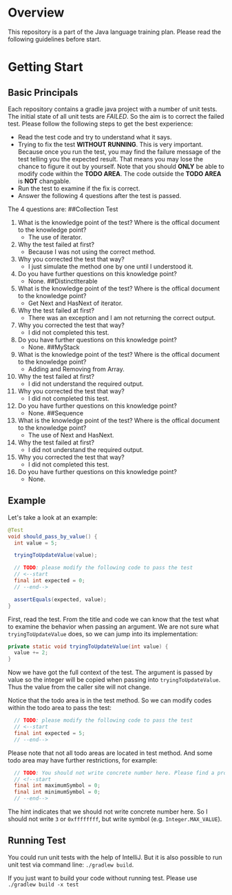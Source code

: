 # Overview

This repository is a part of the Java language training plan. Please read the following guidelines before start.

# Getting Start

## Basic Principals

Each repository contains a gradle java project with a number of unit tests. The initial state of all unit tests are *FAILED*. So the aim is to correct the failed test. Please follow the following steps to get the best experience:

* Read the test code and try to understand what it says.
* Trying to fix the test **WITHOUT RUNNING**. This is very important. Because once you run the test, you may find the failure message of the test telling you the expected result. That means you may lose the chance to figure it out by yourself. Note that you should **ONLY** be able to modify code within the **TODO AREA**. The code outside the **TODO AREA** is **NOT** changable.
* Run the test to examine if the fix is correct.
* Answer the following 4 questions after the test is passed.

The 4 questions are:
##Collection Test
1. What is the knowledge point of the test? Where is the offical document to the knowledge point?
	- The use of iterator.
1. Why the test failed at first?
	- Because I was not using the correct method.
1. Why you corrected the test that way?
	- I just simulate the method one by one until I understood it.
1. Do you have further questions on this knowledge point?
	- None.
##DistinctIterable
1. What is the knowledge point of the test? Where is the offical document to the knowledge point?
	- Get Next and HasNext of iterator.
1. Why the test failed at first?
	- There was an exception and I am not returning the correct output.
1. Why you corrected the test that way?
	- I did not completed this test.
1. Do you have further questions on this knowledge point?
	- None.
##MyStack
1. What is the knowledge point of the test? Where is the offical document to the knowledge point?
	- Adding and Removing from Array.
1. Why the test failed at first?
	- I did not understand the required output.
1. Why you corrected the test that way?
	- I did not completed this test.
1. Do you have further questions on this knowledge point?
	- None.
##Sequence
1. What is the knowledge point of the test? Where is the offical document to the knowledge point?
	- The use of Next and HasNext.
1. Why the test failed at first?
	- I did not understand the required output.
1. Why you corrected the test that way?
	- I did not completed this test.
1. Do you have further questions on this knowledge point?
	- None.

## Example

Let's take a look at an example:

```java
@Test
void should_pass_by_value() {
  int value = 5;

  tryingToUpdateValue(value);

  // TODO: please modify the following code to pass the test
  // <--start
  final int expected = 0;
  // --end-->

  assertEquals(expected, value);
}
```

First, read the test. From the title and code we can know that the test what to examine the behavior when passing an argument. We are not sure what `tryingToUpdateValue` does, so we can jump into its implementation:

```java
private static void tryingToUpdateValue(int value) {
  value += 2;
}
```

Now we have got the full context of the test. The argument is passed by value so the integer will be copied when passing into `tryingToUpdateValue`. Thus the value from the caller site will not change.

Notice that the todo area is in the test method. So we can modify codes within the todo area to pass the test:

```java
  // TODO: please modify the following code to pass the test
  // <--start
  final int expected = 5;
  // --end-->
```

Please note that not all todo areas are located in test method. And some todo area may have further restrictions, for example:

```java
  // TODO: You should not write concrete number here. Please find a property or constant instead.
  // <!--start
  final int maximumSymbol = 0;
  final int minimumSymbol = 0;
  // --end-->
```

The hint indicates that we should not write concrete number here. So I should not write `3` or `0xffffffff`, but write symbol (e.g. `Integer.MAX_VALUE`).

## Running Test

You could run unit tests with the help of IntelliJ. But it is also possible to run unit test via command line: `./gradlew build`.

If you just want to build your code without running test. Please use `./gradlew build -x test
`
